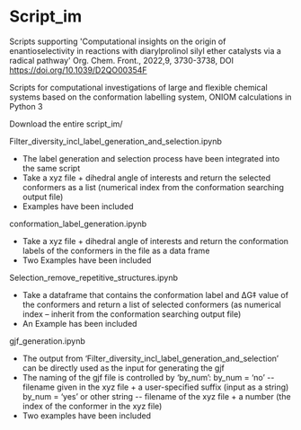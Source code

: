 # Script_im

Scripts supporting 'Computational insights on the origin of enantioselectivity in reactions with diarylprolinol silyl ether catalysts via a radical pathway' Org. Chem. Front., 2022,9, 3730-3738, DOI	https://doi.org/10.1039/D2QO00354F


Scripts for computational investigations of large and flexible chemical systems based on the conformation labelling system, ONIOM calculations in Python 3

Download the entire script_im/

Filter_diversity_incl_label_generation_and_selection.ipynb
-	The label generation and selection process have been integrated into the same script 
-	Take a xyz file + dihedral angle of interests and return the selected conformers as a list (numerical index from the conformation searching output file) 
-	Examples have been included 

conformation_label_generation.ipynb
-	Take a xyz file + dihedral angle of interests and return the conformation labels of the conformers in the file as a data frame 
-	Two Examples have been included 

Selection_remove_repetitive_structures.ipynb
-	Take a dataframe that contains the conformation label and ΔG‡ value of the conformers and return a list of selected conformers (as numerical index – inherit from the conformation searching output file) 
-	An Example has been included 

gjf_generation.ipynb
-	The output from ‘Filter_diversity_incl_label_generation_and_selection’ can be directly used as the input for generating the gjf 
-	The naming of the gjf file is controlled by ‘by_num’: 
by_num = ‘no’ -- filename given in the xyz file + a user-specified suffix (input as a string)
by_num = ‘yes’ or other string -- filename of the xyz file + a number (the index of the conformer in the xyz file) 
-	Two examples have been included
